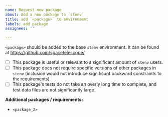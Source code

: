 ```yaml
---
name: Request new package 
about: Add a new package to `stenv`
title: add `<package>` to environment 
labels: add package 
assignees: ''

---
```


<!-- Feel free to modify this placeholder text to be relevant to your request: -->
`<package>` should be added to the base `stenv` environment. It can be found at 
https://github.com/spacetelescope/<package>

<!-- The default environment of `stenv` represents the "basic" software stack for work with space telescope data. If you would like to add a package to this environment, please consider the following: -->
- [ ] This package is useful or relevant to a significant amount of `stenv` users.
- [ ] This package does not require specific versions of other packages in `stenv` (inclusion would not introduce significant backward constraints to the requirements).
- [ ] This package's tests do not take an overly long time to complete, and test data files are not significantly large.

<!-- If any of the above are not true, this package might not be suitable for inclusion in the base environment; however, you can still install it in your local environment with `pip install <package>`; additionally, it might also merit the creation of a separate environment focused on the specific package requirements. -->

**Additional packages / requirements:**
- `<package_2>`

<!-- To add a new package, the requirement should be added to `environment.yaml`. Then, the new package's tests should pass against the built environment. -->
